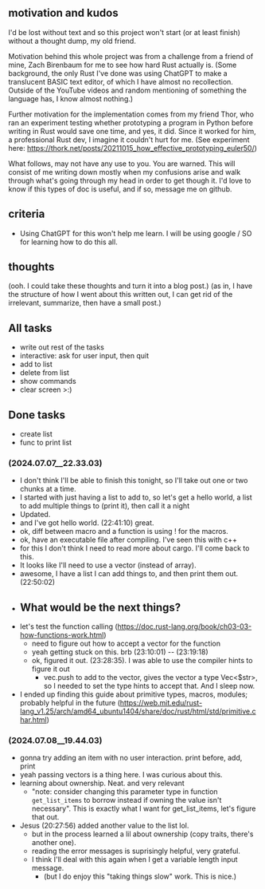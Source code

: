 ## motivation and kudos
I'd be lost without text and so this project won't start (or at least finish) without a 
thought dump, my old friend.

Motivation behind this whole project was from a challenge from a friend of mine, Zach Birenbaum 
for me to see how hard Rust actually is. (Some background, the only Rust I've done was using
ChatGPT to make a translucent BASIC text editor, of which I have almost no recollection. Outside
of the YouTube videos and random mentioning of something the language has, I know almost nothing.)

Further motivation for the implementation comes from my friend Thor, who ran an experiment testing
whether prototyping a program in Python before writing in Rust would save one time, and yes, it did.
Since it worked for him, a professional Rust dev, I imagine it couldn't hurt for me.
(See experiment here: https://thork.net/posts/20211015_how_effective_prototyping_euler50/)

What follows, may not have any use to you. You are warned. This will consist of me writing down
mostly when my confusions arise and walk through what's going through my head in order to get though it.
I'd love to know if this types of doc is useful, and if so, message me on github.

## criteria
- Using ChatGPT for this won't help me learn. I will be using google / SO for learning how to do this all.

## thoughts
(ooh. I could take these thoughts and turn it into a blog post.)
(as in, I have the structure of how I went about this written out, I can get rid of the irrelevant, summarize, then have a small post.)

## All tasks
- write out rest of the tasks
- interactive: ask for user input, then quit
- add to list
- delete from list
- show commands
- clear screen >:)

## Done tasks
- create list
- func to print list

### (2024.07.07__22.33.03) 
- I don't think I'll be able to finish this tonight, so I'll take out one or two chunks at a time.
- I started with just having a list to add to, so let's get a hello world, a list to add multiple things to (print it), then call it a night
- Updated.
- and I've got hello world. (22:41:10) great.
- ok, diff between macro and a function is using ! for the macros.
- ok, have an executable file after compiling. I've seen this with c++
- for this I don't think I need to read more about cargo. I'll come back to this.
- It looks like I'll need to use a vector (instead of array).
- awesome, I have a list I can add things to, and then print them out. (22:50:02) 
- What would be the next things?
    - 
- let's test the function calling (https://doc.rust-lang.org/book/ch03-03-how-functions-work.html)
    - need to figure out how to accept a vector for the function
    - yeah getting stuck on this. brb (23:10:01) -- (23:19:18) 
    - ok, figured it out. (23:28:35). I was able to use the compiler hints to figure it out
        - vec.push to add to the vector, gives the vector a type Vec<$str>, so I needed to set the type hints to accept that. And I sleep now.
- I ended up finding this guide about primitive types, macros, modules; probably helpful in the future (https://web.mit.edu/rust-lang_v1.25/arch/amd64_ubuntu1404/share/doc/rust/html/std/primitive.char.html)

### (2024.07.08__19.44.03) 
- gonna try adding an item with no user interaction. print before, add, print
- yeah passing vectors is a thing here. I was curious about this.
- learning about ownership. Neat. and very relevant
    - "note: consider changing this parameter type in function `get_list_items` to borrow instead if owning the value isn't necessary". This is exactly what I want for get_list_items, let's figure that out.
- Jesus (20:27:56) added another value to the list lol.
    - but in the process learned a lil about ownership (copy traits, there's another one).
    - reading the error messages is suprisingly helpful, very grateful.
    - I think I'll deal with this again when I get a variable length input message.
        - (but I do enjoy this "taking things slow" work. This is nice.)